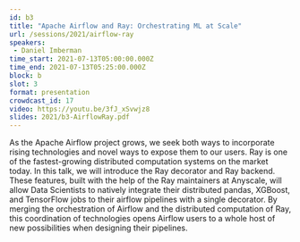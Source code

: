 ```yaml
---
id: b3
title: "Apache Airflow and Ray: Orchestrating ML at Scale"
url: /sessions/2021/airflow-ray
speakers:
 - Daniel Imberman
time_start: 2021-07-13T05:00:00.000Z
time_end: 2021-07-13T05:25:00.000Z
block: b
slot: 3
format: presentation
crowdcast_id: 17
video: https://youtu.be/3fJ_xSvwjz8
slides: 2021/b3-AirflowRay.pdf
---
```


As the Apache Airflow project grows, we seek both ways to incorporate rising technologies and novel ways to expose them to our users. Ray is one of the fastest-growing distributed computation systems on the market today. In this talk, we will introduce the Ray decorator and Ray backend. These features, built with the help of the Ray maintainers at Anyscale, will allow Data Scientists to natively integrate their distributed pandas, XGBoost, and TensorFlow jobs to their airflow pipelines with a single decorator. By merging the orchestration of Airflow and the distributed computation of Ray, this coordination of technologies opens Airflow users to a whole host of new possibilities when designing their pipelines.
